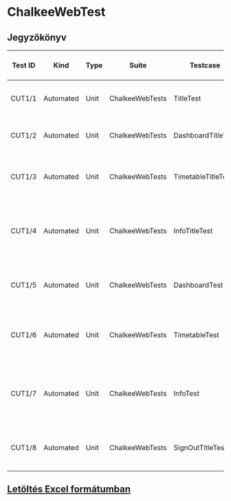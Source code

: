 # ChalkeeWebTest
## Jegyzőkönyv

| Test ID  | Kind      | Type | Suite            | Testcase            | Description                                                                 | Date of last successful run | Dependencies | Runtime  | Latest results |
|----------|-----------|------|------------------|---------------------|-----------------------------------------------------------------------------|-----------------------------|---------------|----------|----------------|
| CUT1/1   | Automated | Unit | ChalkeeWebTests  | TitleTest           | Leteszteli, hogy a webes kliens címe helyes-e főoldalon.                   | 2025.04.09 0:25             | -             | 5,000 ms | **Passed**         |
| CUT1/2   | Automated | Unit | ChalkeeWebTests  | DashboardTitleTest  | Leteszteli, hogy a webes kliens címe helyes-e a vezérlőfelületen.          | 2025.04.09 0:25             | -             | 5,000 ms | **Passed**         |
| CUT1/3   | Automated | Unit | ChalkeeWebTests  | TimetableTitleTest  | Leteszteli, hogy a webes kliens címe helyes-e az órarendi oldalon.         | 2025.04.09 0:25             | -             | 5,000 ms | **Passed**         |
| CUT1/4   | Automated | Unit | ChalkeeWebTests  | InfoTitleTest       | Leteszteli, hogy a webes kliens címe helyes-e az információkat megjelenítő oldalon. | 2025.04.09 0:25             | -             | 5,000 ms | **Passed**         |
| CUT1/5   | Automated | Unit | ChalkeeWebTests  | DashboardTest       | Leteszteli, hogy a webes kliens tartalma helyes-e a vezérlőfelületen.      | 2025.04.09 0:25             | -             | 5,000 ms | **Passed**         |
| CUT1/6   | Automated | Unit | ChalkeeWebTests  | TimetableTest       | Leteszteli, hogy a webes kliens tartalma helyes-e az órarendi oldalon.     | 2025.04.09 0:25             | -             | 5,000 ms | **Passed**         |
| CUT1/7   | Automated | Unit | ChalkeeWebTests  | InfoTest            | Leteszteli, hogy a webes kliens tartalma helyes-e az információkat megjelenítő oldalon. | 2025.04.09 0:25             | -             | 5,000 ms | **Passed**         |
| CUT1/8   | Automated | Unit | ChalkeeWebTests  | SignOutTitleTest    | Leteszteli, hogy a webes kliensből ki tud-e jelentkezni a felhasználó.     | 2025.04.09 0:25             | -             | 5,000 ms | **Passed**         |
## [Letöltés Excel formátumban](https://github.com/2024-neu-project-chalkee/ChalkeeWebTest/blob/main/ChalkeeWebTest_Jegyzokonyv.xlsx)

